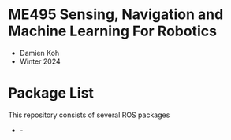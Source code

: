 # ME495 Sensing, Navigation and Machine Learning For Robotics
* Damien Koh
* Winter 2024

# Package List
This repository consists of several ROS packages
- <PACKAGE1> - <one sentence description>
